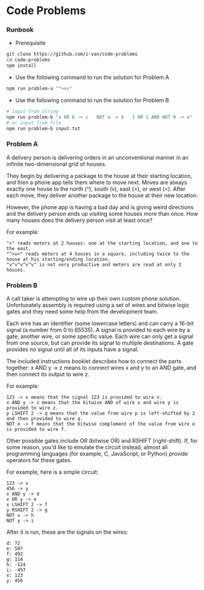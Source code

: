 # Code Problems

### Runbook

- Prerequisite
```bash
git clone https://github.com/i-van/code-problems
cd code-problems
npm install
```

- Use the following command to run the solution for Problem A
```bash
npm run problem-a "^>v<"
```

- Use the following command to run the solution for Problem B
```bash
# input from string
npm run problem-b "a OR b -> c   NOT a -> b   1 OR 1 AND NOT 0 -> a"
# or input from file
npm run problem-b input.txt
```

### Problem A

A delivery person is delivering orders in an unconventional manner in an infinite two-dimensional grid of houses.

They begin by delivering a package to the house at their starting location, and then a phone app tells them where to move next. Moves are always exactly one house to the north (^), south (v), east (>), or west (<). After each move, they deliver another package to the house at their new location.

However, the phone app is having a bad day and is giving weird directions and the delivery person ends up visiting some houses more than once. How many houses does the delivery person visit at least once?

For example:

```
">" reads meters at 2 houses: one at the starting location, and one to the east.
"^>v<" reads meters at 4 houses in a square, including twice to the house at his starting/ending location.
"v^v^v^v^v" is not very productive and meters are read at only 2 houses.
```

### Problem B
A call taker is attempting to wire up their own custom phone solution. Unfortunately assembly is required using a set of wires and bitwise logic gates and they need some help from the development team.

Each wire has an identifier (some lowercase letters) and can carry a 16-bit signal (a number from 0 to 65535). A signal is provided to each wire by a gate, another wire, or some specific value. Each wire can only get a signal from one source, but can provide its signal to multiple destinations. A gate provides no signal until all of its inputs have a signal.

The included instructions booklet describes how to connect the parts together: x AND y -> z means to connect wires x and y to an AND gate, and then connect its output to wire z.

For example:
```
123 -> x means that the signal 123 is provided to wire x.
x AND y -> z means that the bitwise AND of wire x and wire y is provided to wire z.
p LSHIFT 2 -> q means that the value from wire p is left-shifted by 2 and then provided to wire q.
NOT e -> f means that the bitwise complement of the value from wire e is provided to wire f.
```

Other possible gates include OR (bitwise OR) and RSHIFT (right-shift). If, for some reason, you'd like to emulate the circuit instead, almost all programming languages (for example, C, JavaScript, or Python) provide operators for these gates.

For example, here is a simple circuit:
```
123 -> x
456 -> y
x AND y -> d
x OR y -> e
x LSHIFT 2 -> f
y RSHIFT 2 -> g
NOT x -> h
NOT y -> i
```

After it is run, these are the signals on the wires:
```
d: 72
e: 507
f: 492
g: 114
h: -124
i: -457
x: 123
y: 456
```
